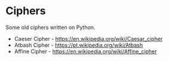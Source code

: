 # Ciphers
Some old ciphers written on Python.

* Caeser Cipher - https://en.wikipedia.org/wiki/Caesar_cipher
* Atbash Cipher - https://pt.wikipedia.org/wiki/Atbash
* Affine Cipher - https://en.wikipedia.org/wiki/Affine_cipher
